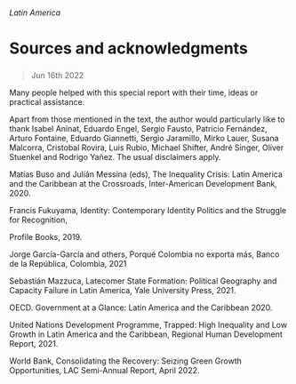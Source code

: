 ###### Latin America
# Sources and acknowledgments 
#####  
> Jun 16th 2022 
Many people helped with this special report with their time, ideas or practical assistance.
Apart from those mentioned in the text, the author would particularly like to thank Isabel Aninat, Eduardo Engel, Sergio Fausto, Patricio Fernández, Arturo Fontaine, Eduardo Giannetti, Sergio Jaramillo, Mirko Lauer, Susana Malcorra, Cristobal Rovira, Luis Rubio, Michael Shifter, André Singer, Oliver Stuenkel and Rodrigo Yañez. The usual disclaimers apply.

Matías Buso and Julián Messina (eds), The Inequality Crisis: Latin America and the Caribbean at the Crossroads, Inter-American Development Bank, 2020.
Francis Fukuyama, Identity: Contemporary Identity Politics and the Struggle for Recognition,
Profile Books, 2019.
Jorge García-García and others, Porqué Colombia no exporta más, Banco de la República, Colombia, 2021
Sebastián Mazzuca, Latecomer State Formation: Political Geography and Capacity Failure in Latin America, Yale University Press, 2021.
OECD. Government at a Glance: Latin America and the Caribbean 2020.
United Nations Development Programme, Trapped: High Inequality and Low Growth in Latin America and the Caribbean, Regional Human Development Report, 2021.
World Bank, Consolidating the Recovery: Seizing Green Growth Opportunities, LAC Semi-Annual Report, April 2022.
